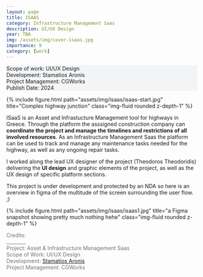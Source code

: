 ```yaml
---
layout: page
title: ISAAS
category: Infrastructure Management Saas
description: UI/UX Design
year: TBA
img: /assets/img/cover-isaas.jpg
importance: 9
category: [work]
---
```


<div class="px-3 pt-3 pb-1 mb-3 rounded" style="background-color: rgba(43, 86, 127, .05);">
    <p>
    Scope of work: UI/UX Design<br>
    Development: Stamatios Aronis<br>
    Project Management: CGWorks<br>
    Publish Date: 2024<br>
    <!-- <a href="https://www.iaotech.space">Visit the Website ↗</a> -->
    </p>
 </div>

<div class="row">
    <div class="col-sm">
        {% include figure.html path="assets/img/isaas/isaas-start.jpg" title="Complex highway junction" class="img-fluid rounded z-depth-1" %}
    </div>
</div>

<div class="row my-3 text-md-center justify-content-center">
    <div class="col-lg-8">
        <p>ISaaS is an Asset and Infrastucture Management tool for highways in Greece. Through the platform the asssigned construction company can <b>coordinate the project and manage the timelines and restrictions of all involved resources</b>. As an Infrastructure Management Saas the platform can be used to track and manage any maintenance tasks needed for the highway, as well as any ongoing repair tasks.</p>
        <p>I worked along the lead UX designer of the project (Theodoros Theodoridis) delivering the <b>UI design</b> and graphic elements of the project, as well as the UX design of specific platform sections.</p>
        <p>This project is under development and protected by an NDA so here is an overview in figma of the multitude of the screen surrounding the user flow. ;)</p>
    </div>    
</div>

<div class="row">
    <div class="col-sm">
        {% include figure.html path="assets/img/isaas/isaas1.jpg" title="a Figma snapshot showing pretty much nothing hehe" class="img-fluid rounded z-depth-1" %}
    </div>
</div>

<div class="text-center">
    <p style="color: #737373; font-weight: 400;">Credits:<br>
    ________<br>
    Project: Asset & Infrastructure Management Saas<br>
    Scope of Work: UI/UX Design<br>
    <!-- Client: UNI-PHARMA<br> -->
    Development: <a href="https://gr.linkedin.com/in/stamatiosaronis">Stamatios Aronis</a><br>
    Project Management: CGWorks</p> 
</div>
